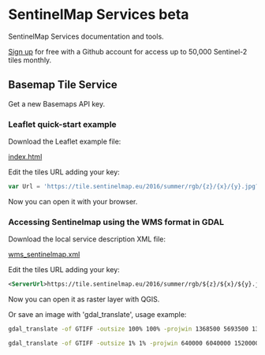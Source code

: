 # SentinelMap Services beta

SentinelMap Services documentation and tools.

[Sign up](https://devs.sentinelmap.eu) for free with a Github account for access up to 50,000 Sentinel-2 tiles monthly.

## Basemap Tile Service

Get a new Basemaps API key.

### Leaflet quick-start example

Download the Leaflet example file:

<a href="https://raw.githubusercontent.com/sentinelmap/sentinelmap-services/master/Leaflet_quick-start/index.html" download> index.html </a>

Edit the tiles URL adding your key:

``` javascript
var Url = 'https://tile.sentinelmap.eu/2016/summer/rgb/{z}/{x}/{y}.jpg?key=<my-sentinelmap-key>';
```

Now you can open it with your browser.

### Accessing Sentinelmap using the WMS format in GDAL

Download the local service description XML file:

<a href="https://raw.githubusercontent.com/sentinelmap/sentinelmap-services/master/WMS/wms_sentinelmap.xml" download> wms_sentinelmap.xml </a>

Edit the tiles URL adding your key:

``` xml
<ServerUrl>https://tile.sentinelmap.eu/2016/summer/rgb/${z}/${x}/${y}.jpg?key=<my-sentinelmap-key></ServerUrl>
```

Now you can open it as raster layer with QGIS.

Or save an image with 'gdal_translate', usage example:

``` sh
gdal_translate -of GTIFF -outsize 100% 100% -projwin 1368500 5693500 1378500 5687500 -CO "TILED=YES" -CO "COMPRESS=JPEG" -CO "JPEG_QUALITY=75" -CO "PHOTOMETRIC=YCBCR" wms_sentinelmap.xml Venice.tif
```

``` sh
gdal_translate -of GTIFF -outsize 1% 1% -projwin 640000 6040000 1520000 5460000 -CO "TILED=YES" -CO "COMPRESS=JPEG" -CO "JPEG_QUALITY=75" -CO "PHOTOMETRIC=YCBCR" wms_sentinelmap.xml Alps.tif
```


